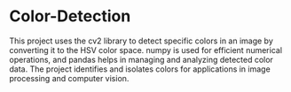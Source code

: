 # Color-Detection
This project uses the cv2 library to detect specific colors in an image by converting it to the HSV color space. numpy is used for efficient numerical operations, and pandas helps in managing and analyzing detected color data. The project identifies and isolates colors for applications in image processing and computer vision.
